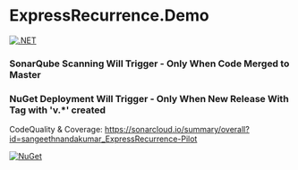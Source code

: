 # ExpressRecurrence.Demo

[![.NET](https://github.com/sangeethnandakumar/ExpressRecurrence-Pilot/actions/workflows/dotnet.yml/badge.svg)](https://github.com/sangeethnandakumar/ExpressRecurrence-Pilot/actions/workflows/dotnet.yml)

### SonarQube Scanning Will Trigger -  Only When Code Merged to Master
### NuGet Deployment Will Trigger - Only When New Release With Tag with 'v.*' created

CodeQuality & Coverage: https://sonarcloud.io/summary/overall?id=sangeethnandakumar_ExpressRecurrence-Pilot

[![NuGet](https://img.shields.io/nuget/dt/Twileloop.ExpressRecurrence?label=NuGet%20Downloads&style=social)](https://www.nuget.org/packages/Twileloop.ExpressRecurrence/)
